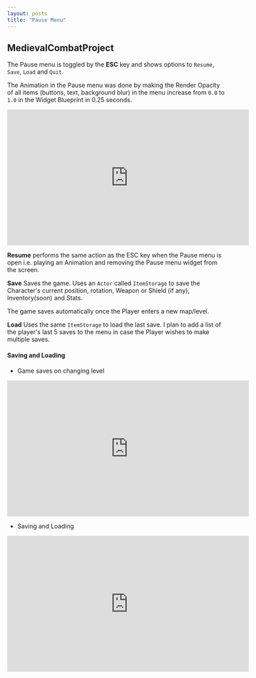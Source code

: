 ```yaml
---
layout: posts
title: "Pause Menu"
---
```


## MedievalCombatProject

The Pause menu is toggled by the **ESC** key and shows options to `Resume`, `Save`, `Load` and `Quit`.

The Animation in the Pause menu was done by making the Render Opacity of all items (buttons, text, background blur) in the menu
increase from `0.0` to `1.0` in the Widget Blueprint in 0.25 seconds.

<iframe src="https://www.youtube.com/embed/zvekPGgqofU" width="560" height="315" frameborder="0"> </iframe> 

**Resume** performs the same action as the ESC key when the Pause menu is open i.e. playing an Animation and removing the Pause menu 
widget from the screen.

**Save** Saves the game. Uses an `Actor` called `ItemStorage` to save the Character's current position, rotation, Weapon or Shield (if any),
Inventory(soon) and Stats. 

The game saves automatically once the Player enters a new map/level.

**Load** Uses the same `ItemStorage` to load the last save. I plan to add a list of the player's last 5 saves to the menu in case
the Player wishes to make multiple saves.

#### Saving and Loading

- Game saves on changing level
<iframe src="https://www.youtube.com/embed/gR0BdHFScvQ" width="560" height="315" frameborder="0"> </iframe> 

- Saving and Loading
<iframe src="https://www.youtube.com/embed/rdjxNS-oRhQ" width="560" height="315" frameborder="0"> </iframe> 
